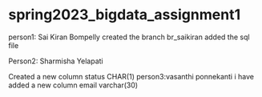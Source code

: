 # spring2023_bigdata_assignment1
person1: Sai Kiran Bompelly
created the branch br_saikiran
added the sql file

Person2: Sharmisha Yelapati

Created a new column status CHAR(1)
person3:vasanthi ponnekanti
i have added a new column email varchar(30)
